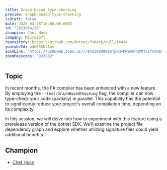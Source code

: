 ```yaml
---
title: Graph-based type-checking
preview: Graph-based type-checking
isDraft: false
date: 2023-04-28T16:00:00.000Z
id: "2023/04/28"
champion: Chet Husk
company: Microsoft
repository: https://github.com/dotnet/fsharp/pull/14494
youtubeId: p4n03SKt1us
zoomLink: "https://us06web.zoom.us/j/84234009916?pwd=MW9oVnRPMTlIYXVHSXR1cm1jMFovdz09"
zoomPasscode: "833832"
---
```


## Topic

In recent months, the F# compiler has been enhanced with a new feature. By employing the `--test:GraphBasedChecking` flag, the compiler can now type-check your code (partially) in parallel. This capability has the potential to significantly reduce your project's overall compilation time, depending on its complexity.

In this session, we will delve into how to experiment with this feature using a prerelease version of the dotnet SDK. We'll examine the project file dependency graph and explore whether utilizing signature files could yield additional benefits.

## Champion

- [Chet Husk](https://twitter.com/ChetHusk)
